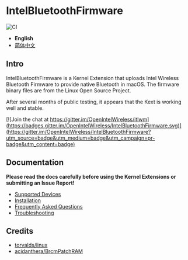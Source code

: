 # IntelBluetoothFirmware

![CI](https://github.com/OpenIntelWireless/IntelBluetoothFirmware/workflows/CI/badge.svg)

- **English**
- [简体中文](/.github/README-zh_Hans.md)

## Intro

IntelBluetoothFirmware is a Kernel Extension that uploads Intel Wireless Bluetooth Firmware to provide native Bluetooth in macOS.
The firmware binary files are from the Linux Open Source Project.

After several months of public testing, it appears that the Kext is working well and stable.

[![Join the chat at https://gitter.im/OpenIntelWireless/itlwm](https://badges.gitter.im/OpenIntelWireless/IntelBluetoothFirmware.svg)](https://gitter.im/OpenIntelWireless/IntelBluetoothFirmware?utm_source=badge&utm_medium=badge&utm_campaign=pr-badge&utm_content=badge)

## Documentation

**Please read the docs carefully before  using the Kernel Extensions or submitting an Issue Report!**

- [Supported Devices](https://openintelwireless.github.io/IntelBluetoothFirmware/Compat.html)
- [Installation](https://openintelwireless.github.io/IntelBluetoothFirmware/Installation.html)
- [Frequently Asked Questions](https://openintelwireless.github.io/IntelBluetoothFirmware/FAQ.html)
- [Troubleshooting](https://openintelwireless.github.io/IntelBluetoothFirmware/Troubleshooting.html)

## Credits

- [torvalds/linux](https://github.com/torvalds/linux)
- [acidanthera/BrcmPatchRAM](https://github.com/acidanthera/BrcmPatchRAM)
